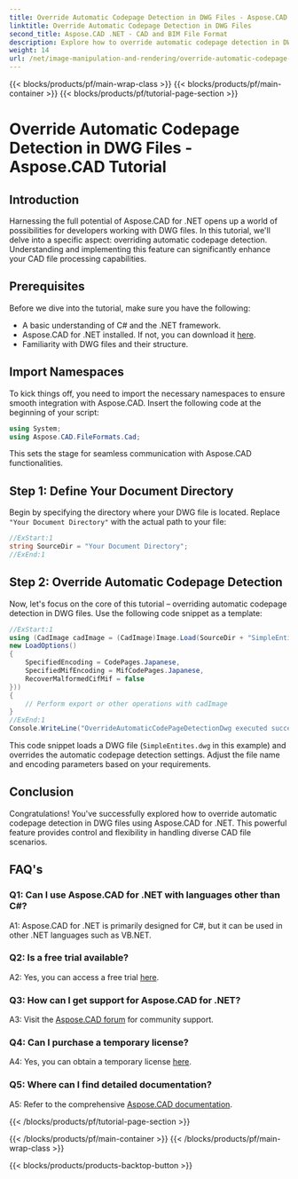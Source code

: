 ```yaml
---
title: Override Automatic Codepage Detection in DWG Files - Aspose.CAD Tutorial
linktitle: Override Automatic Codepage Detection in DWG Files
second_title: Aspose.CAD .NET - CAD and BIM File Format
description: Explore how to override automatic codepage detection in DWG files using Aspose.CAD for .NET. Enhance your CAD file processing capabilities effortlessly.
weight: 14
url: /net/image-manipulation-and-rendering/override-automatic-codepage-detection-in-dwg/
---
```


{{< blocks/products/pf/main-wrap-class >}}
{{< blocks/products/pf/main-container >}}
{{< blocks/products/pf/tutorial-page-section >}}

# Override Automatic Codepage Detection in DWG Files - Aspose.CAD Tutorial

## Introduction

Harnessing the full potential of Aspose.CAD for .NET opens up a world of possibilities for developers working with DWG files. In this tutorial, we'll delve into a specific aspect: overriding automatic codepage detection. Understanding and implementing this feature can significantly enhance your CAD file processing capabilities.

## Prerequisites

Before we dive into the tutorial, make sure you have the following:

- A basic understanding of C# and the .NET framework.
- Aspose.CAD for .NET installed. If not, you can download it [here](https://releases.aspose.com/cad/net/).
- Familiarity with DWG files and their structure.

## Import Namespaces

To kick things off, you need to import the necessary namespaces to ensure smooth integration with Aspose.CAD. Insert the following code at the beginning of your script:

```csharp
using System;
using Aspose.CAD.FileFormats.Cad;
```

This sets the stage for seamless communication with Aspose.CAD functionalities.

## Step 1: Define Your Document Directory

Begin by specifying the directory where your DWG file is located. Replace `"Your Document Directory"` with the actual path to your file:

```csharp
//ExStart:1
string SourceDir = "Your Document Directory";
//ExEnd:1
```

## Step 2: Override Automatic Codepage Detection

Now, let's focus on the core of this tutorial – overriding automatic codepage detection in DWG files. Use the following code snippet as a template:

```csharp
//ExStart:1
using (CadImage cadImage = (CadImage)Image.Load(SourceDir + "SimpleEntites.dwg",
new LoadOptions()
{
	SpecifiedEncoding = CodePages.Japanese,
	SpecifiedMifEncoding = MifCodePages.Japanese,
	RecoverMalformedCifMif = false
}))
{
	// Perform export or other operations with cadImage
}
//ExEnd:1
Console.WriteLine("OverrideAutomaticCodePageDetectionDwg executed successfully");
```

This code snippet loads a DWG file (`SimpleEntites.dwg` in this example) and overrides the automatic codepage detection settings. Adjust the file name and encoding parameters based on your requirements.

## Conclusion

Congratulations! You've successfully explored how to override automatic codepage detection in DWG files using Aspose.CAD for .NET. This powerful feature provides control and flexibility in handling diverse CAD file scenarios.

## FAQ's

### Q1: Can I use Aspose.CAD for .NET with languages other than C#?

A1: Aspose.CAD for .NET is primarily designed for C#, but it can be used in other .NET languages such as VB.NET.

### Q2: Is a free trial available?

A2: Yes, you can access a free trial [here](https://releases.aspose.com/).

### Q3: How can I get support for Aspose.CAD for .NET?

A3: Visit the [Aspose.CAD forum](https://forum.aspose.com/c/cad/19) for community support.

### Q4: Can I purchase a temporary license?

A4: Yes, you can obtain a temporary license [here](https://purchase.aspose.com/temporary-license/).

### Q5: Where can I find detailed documentation?

A5: Refer to the comprehensive [Aspose.CAD documentation](https://reference.aspose.com/cad/net/).

{{< /blocks/products/pf/tutorial-page-section >}}

{{< /blocks/products/pf/main-container >}}
{{< /blocks/products/pf/main-wrap-class >}}

{{< blocks/products/products-backtop-button >}}

